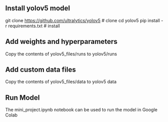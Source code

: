 ## Install yolov5 model

git clone https://github.com/ultralytics/yolov5  # clone
cd yolov5
pip install -r requirements.txt  # install

## Add weights and hyperparameters
Copy the contents of yolov5_files/runs to yolov5/runs

## Add custom data files
Copy the contents of yolov5_files/data to yolov5 data

## Run Model
The mini_project.ipynb notebook can be used to run the model in Google Colab
